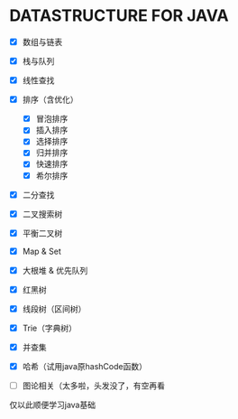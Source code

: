 # DATASTRUCTURE FOR JAVA

- [x] 数组与链表
- [x] 栈与队列
- [x] 线性查找
- [x] 排序（含优化）
  - [x] 冒泡排序
  - [x] 插入排序
  - [x] 选择排序
  - [x] 归并排序
  - [x] 快速排序
  - [x] 希尔排序
- [x] 二分查找
- [x] 二叉搜索树
- [x] 平衡二叉树
- [x] Map & Set
- [x] 大根堆 & 优先队列
- [x] 红黑树
- [x] 线段树（区间树）
- [x] Trie（字典树）
- [x] 并查集
- [x] 哈希（试用java原hashCode函数）
- [ ] 图论相关（太多啦，头发没了，有空再看



仅以此顺便学习java基础